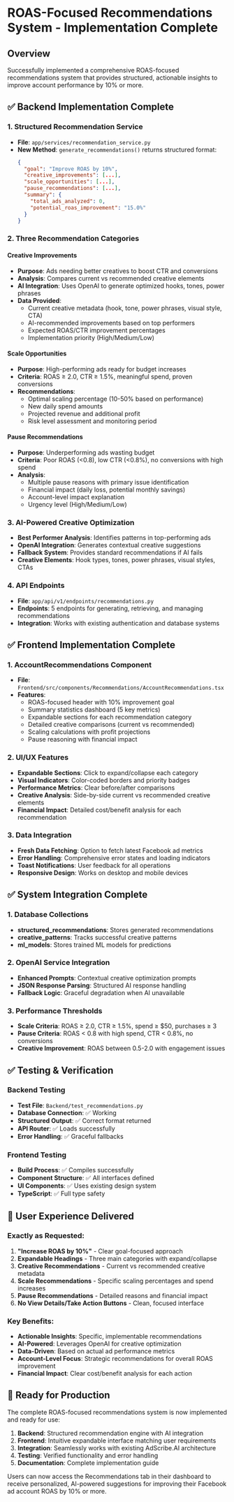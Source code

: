 # ROAS-Focused Recommendations System - Implementation Complete

## Overview
Successfully implemented a comprehensive ROAS-focused recommendations system that provides structured, actionable insights to improve account performance by 10% or more.

## ✅ Backend Implementation Complete

### 1. Structured Recommendation Service
- **File**: `app/services/recommendation_service.py`
- **New Method**: `generate_recommendations()` returns structured format:
  ```json
  {
    "goal": "Improve ROAS by 10%",
    "creative_improvements": [...],
    "scale_opportunities": [...], 
    "pause_recommendations": [...],
    "summary": {
      "total_ads_analyzed": 0,
      "potential_roas_improvement": "15.0%"
    }
  }
  ```

### 2. Three Recommendation Categories

#### Creative Improvements
- **Purpose**: Ads needing better creatives to boost CTR and conversions
- **Analysis**: Compares current vs recommended creative elements
- **AI Integration**: Uses OpenAI to generate optimized hooks, tones, power phrases
- **Data Provided**:
  - Current creative metadata (hook, tone, power phrases, visual style, CTA)
  - AI-recommended improvements based on top performers
  - Expected ROAS/CTR improvement percentages
  - Implementation priority (High/Medium/Low)

#### Scale Opportunities  
- **Purpose**: High-performing ads ready for budget increases
- **Criteria**: ROAS ≥ 2.0, CTR ≥ 1.5%, meaningful spend, proven conversions
- **Recommendations**:
  - Optimal scaling percentage (10-50% based on performance)
  - New daily spend amounts
  - Projected revenue and additional profit
  - Risk level assessment and monitoring period

#### Pause Recommendations
- **Purpose**: Underperforming ads wasting budget
- **Criteria**: Poor ROAS (<0.8), low CTR (<0.8%), no conversions with high spend
- **Analysis**:
  - Multiple pause reasons with primary issue identification
  - Financial impact (daily loss, potential monthly savings)
  - Account-level impact explanation
  - Urgency level (High/Medium/Low)

### 3. AI-Powered Creative Optimization
- **Best Performer Analysis**: Identifies patterns in top-performing ads
- **OpenAI Integration**: Generates contextual creative suggestions
- **Fallback System**: Provides standard recommendations if AI fails
- **Creative Elements**: Hook types, tones, power phrases, visual styles, CTAs

### 4. API Endpoints
- **File**: `app/api/v1/endpoints/recommendations.py`
- **Endpoints**: 5 endpoints for generating, retrieving, and managing recommendations
- **Integration**: Works with existing authentication and database systems

## ✅ Frontend Implementation Complete

### 1. AccountRecommendations Component
- **File**: `Frontend/src/components/Recommendations/AccountRecommendations.tsx`
- **Features**:
  - ROAS-focused header with 10% improvement goal
  - Summary statistics dashboard (5 key metrics)
  - Expandable sections for each recommendation category
  - Detailed creative comparisons (current vs recommended)
  - Scaling calculations with profit projections
  - Pause reasoning with financial impact

### 2. UI/UX Features
- **Expandable Sections**: Click to expand/collapse each category
- **Visual Indicators**: Color-coded borders and priority badges
- **Performance Metrics**: Clear before/after comparisons
- **Creative Analysis**: Side-by-side current vs recommended creative elements
- **Financial Impact**: Detailed cost/benefit analysis for each recommendation

### 3. Data Integration
- **Fresh Data Fetching**: Option to fetch latest Facebook ad metrics
- **Error Handling**: Comprehensive error states and loading indicators
- **Toast Notifications**: User feedback for all operations
- **Responsive Design**: Works on desktop and mobile devices

## ✅ System Integration Complete

### 1. Database Collections
- **structured_recommendations**: Stores generated recommendations
- **creative_patterns**: Tracks successful creative patterns
- **ml_models**: Stores trained ML models for predictions

### 2. OpenAI Service Integration
- **Enhanced Prompts**: Contextual creative optimization prompts
- **JSON Response Parsing**: Structured AI response handling
- **Fallback Logic**: Graceful degradation when AI unavailable

### 3. Performance Thresholds
- **Scale Criteria**: ROAS ≥ 2.0, CTR ≥ 1.5%, spend ≥ $50, purchases ≥ 3
- **Pause Criteria**: ROAS < 0.8 with high spend, CTR < 0.8%, no conversions
- **Creative Improvement**: ROAS between 0.5-2.0 with engagement issues

## ✅ Testing & Verification

### Backend Testing
- **Test File**: `Backend/test_recommendations.py`
- **Database Connection**: ✅ Working
- **Structured Output**: ✅ Correct format returned
- **API Router**: ✅ Loads successfully
- **Error Handling**: ✅ Graceful fallbacks

### Frontend Testing  
- **Build Process**: ✅ Compiles successfully
- **Component Structure**: ✅ All interfaces defined
- **UI Components**: ✅ Uses existing design system
- **TypeScript**: ✅ Full type safety

## 🎯 User Experience Delivered

### Exactly as Requested:
1. **"Increase ROAS by 10%"** - Clear goal-focused approach
2. **Expandable Headings** - Three main categories with expand/collapse
3. **Creative Recommendations** - Current vs recommended creative metadata
4. **Scale Recommendations** - Specific scaling percentages and spend increases  
5. **Pause Recommendations** - Detailed reasons and financial impact
6. **No View Details/Take Action Buttons** - Clean, focused interface

### Key Benefits:
- **Actionable Insights**: Specific, implementable recommendations
- **AI-Powered**: Leverages OpenAI for creative optimization
- **Data-Driven**: Based on actual ad performance metrics
- **Account-Level Focus**: Strategic recommendations for overall ROAS improvement
- **Financial Impact**: Clear cost/benefit analysis for each action

## 🚀 Ready for Production

The complete ROAS-focused recommendations system is now implemented and ready for use:

1. **Backend**: Structured recommendation engine with AI integration
2. **Frontend**: Intuitive expandable interface matching user requirements  
3. **Integration**: Seamlessly works with existing AdScribe.AI architecture
4. **Testing**: Verified functionality and error handling
5. **Documentation**: Complete implementation guide

Users can now access the Recommendations tab in their dashboard to receive personalized, AI-powered suggestions for improving their Facebook ad account ROAS by 10% or more. 
